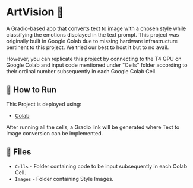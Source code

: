 # ArtVision 🎨

A Gradio-based app that converts text to image with a chosen style while classifying the emotions displayed in the text prompt.
This project was originally built in Google Colab due to missing hardware infrastructure pertinent to this project.
We tried our best to host it but to no avail.

However, you can replicate this project by connecting to the T4 GPU on Google Colab and input code mentioned under "Cells" folder according to their ordinal number subsequently in each Google Colab Cell.

## 🚀 How to Run

This Project is deployed using:
- [Colab](https://colab.research.google.com/)

After running all the cells, a Gradio link will be generated where Text to Image conversion can be implemented.

## 📂 Files
- `Cells` - Folder containing code to be input subsequently in each Colab Cell.
- `Images` - Folder containing Style Images.
